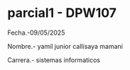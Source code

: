 # parcial1 - DPW107

Fecha.-09/05/2025

Nombre.- yamil junior callisaya mamani

Carrera.- sistemas informaticos
